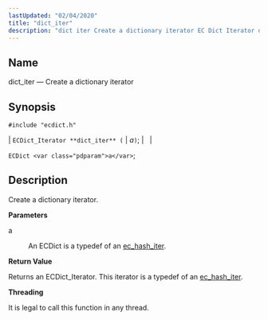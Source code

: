 ```yaml
---
lastUpdated: "02/04/2020"
title: "dict_iter"
description: "dict iter Create a dictionary iterator EC Dict Iterator dict iter a EC Dict a Create a dictionary iterator a An EC Dict is a typedef of an ec hash iter Returns an EC Dict Iterator This iterator is a typedef of an ec hash iter It is legal to..."
---
```


<a name="apis.dict_iter"></a> 
## Name

dict_iter — Create a dictionary iterator

## Synopsis

`#include "ecdict.h"`

| `ECDict_Iterator **dict_iter** (` | <var class="pdparam">a</var>`)`; |   |

`ECDict <var class="pdparam">a</var>`;<a name="idp49959712"></a> 
## Description

Create a dictionary iterator.

**<a name="idp49960928"></a> Parameters**

<dl class="variablelist">

<dt>a</dt>

<dd>

An ECDict is a typedef of an [ec_hash_iter](/momentum/3/3-api/structs-ec-hash-iter).

</dd>

</dl>

**<a name="idp49964368"></a> Return Value**

Returns an ECDict_Iterator. This iterator is a typedef of an [ec_hash_iter](/momentum/3/3-api/structs-ec-hash-iter).

**<a name="idp49966048"></a> Threading**

It is legal to call this function in any thread.